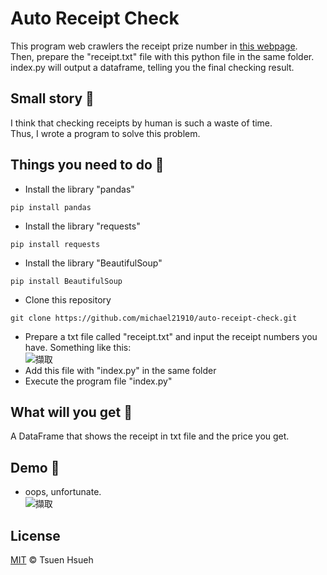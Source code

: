# Auto Receipt Check
This program web crawlers the receipt prize number in [this webpage](https://invoice.etax.nat.gov.tw/).  
Then, prepare the "receipt.txt" file with this python file in the same folder.  
index.py will output a dataframe, telling you the final checking result.  
  
## Small story :speech_balloon:
I think that checking receipts by human is such a waste of time.  
Thus, I wrote a program to solve this problem.  
  
## Things you need to do :open_book:

* Install the library "pandas"
```
pip install pandas
```
* Install the library "requests"
```
pip install requests
```
* Install the library "BeautifulSoup"
```
pip install BeautifulSoup
```
* Clone this repository
```
git clone https://github.com/michael21910/auto-receipt-check.git
```
* Prepare a txt file called "receipt.txt" and input the receipt numbers you have. Something like this:    
![擷取](https://user-images.githubusercontent.com/78197510/131345936-37608da5-14f8-44b4-860f-db7b616d3bd7.PNG)
* Add this file with "index.py" in the same folder
* Execute the program file "index.py"
  
## What will you get :icecream:
A DataFrame that shows the receipt in txt file and the price you get.  
  
## Demo :eyes:
* oops, unfortunate.  
![擷取](https://user-images.githubusercontent.com/78197510/131346146-a4ab8833-cfdd-4a44-8ed3-52cf8a531e5a.PNG)  
  
## License
[MIT](LICENSE) © Tsuen Hsueh
